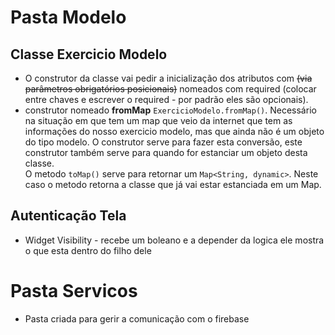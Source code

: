 # Pasta Modelo  
## Classe Exercicio Modelo  
* O construtor da classe vai pedir a inicialização dos atributos com ~~(via parâmetros obrigatórios posicionais)~~ nomeados com required (colocar entre chaves e escrever o required - por padrão eles são opcionais).  
* construtor nomeado **fromMap** `ExercicioModelo.fromMap()`. Necessário na situação em que tem um map que veio da internet que tem as informações do nosso exercicio modelo, mas que ainda não é um objeto do tipo modelo. O construtor serve para fazer esta conversão, este construtor também serve para quando for estanciar um objeto desta classe.  
O metodo `toMap()` serve para retornar um `Map<String, dynamic>`. Neste caso o metodo retorna a classe que já vai estar estanciada em um Map.  
## Autenticação Tela  
* Widget Visibility - recebe um boleano e a depender da logica ele mostra o que esta dentro do filho dele  

# Pasta Servicos  
* Pasta criada para gerir a comunicação com o firebase